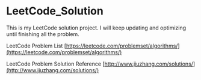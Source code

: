# LeetCode_Solution
This is my LeetCode solution project.
I will keep updating and optimizing until finishing all the problem.

LeetCode Problem List [https://leetcode.com/problemset/algorithms/](https://leetcode.com/problemset/algorithms/)

LeetCode Problem Solution Reference [http://www.jiuzhang.com/solutions/](http://www.jiuzhang.com/solutions/)
